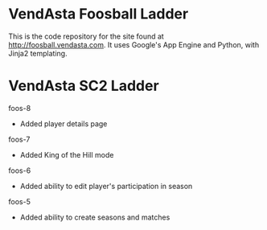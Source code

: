 # VendAsta Foosball Ladder

This is the code repository for the site found at http://foosball.vendasta.com.
It uses Google's App Engine and Python, with Jinja2 templating.

# VendAsta SC2 Ladder
foos-8
- Added player details page

foos-7
- Added King of the Hill mode

foos-6
- Added ability to edit player's participation in season

foos-5
- Added ability to create seasons and matches